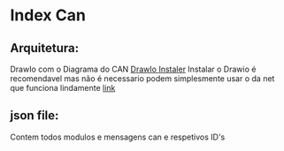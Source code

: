 # Index Can

## Arquitetura:
DrawIo com o Diagrama do CAN [DrawIo Instaler](https://github.com/jgraph/drawio-desktop/releases/tag/v24.7.5) Instalar o Drawio é recomendavel mas não é necessario podem simplesmente usar o da net que funciona lindamente [link](https://app.diagrams.net/)
## json file:
Contem todos modulos e mensagens can e respetivos ID's
